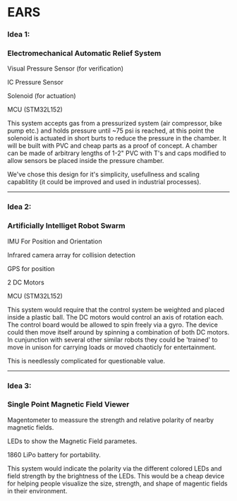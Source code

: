 # EARS

### Idea 1:

### Electromechanical Automatic Relief System

Visual Pressure Sensor (for verification)

IC Pressure Sensor

Solenoid (for actuation)

MCU (STM32L152)

This system accepts gas from a pressurized system (air compressor, bike pump etc.) and holds pressure until ~75 psi is reached, at this point the solenoid is actuated in short burts to reduce the pressure in the chamber.  It will be built with PVC and cheap parts as a proof of concept.  A chamber can be made of arbitrary lengths of 1-2" PVC with T's and caps modified to allow sensors be placed inside the pressure chamber.

We've chose this design for it's simplicity, usefullness and scaling capablitity (it could be improved and used in industrial processes).

---

### Idea 2:

### Artificially Intelliget Robot Swarm

IMU For Position and Orientation

Infrared camera array for collision detection

GPS for position

2 DC Motors

MCU (STM32L152)

This system would require that the control system be weighted and placed inside a plastic ball.  The DC motors would control an axis of rotation each.  The control board would be allowed to spin freely via a gyro.  The device could then move itself around by spinning a combination of both DC motors.  In cunjunction with several other similar robots they could be 'trained' to move in unison for carrying loads or moved chaoticly for entertainment.

This is needlessly complicated for questionable value.

---


### Idea 3:

### Single Point Magnetic Field Viewer

Magentometer to meassure the strength and relative polarity of nearby magnetic fields.

LEDs to show the Magnetic Field parametes.

1860 LiPo battery for portability.

This system would indicate the polarity via the different colored LEDs and field strength by the brightness of the LEDs.  This would be a cheap device for helping people visualize the size, strength, and shape of magentic fields in their environment.  
